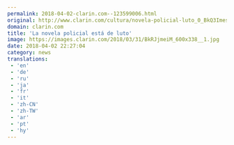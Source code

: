 ```yaml
---
permalink: 2018-04-02-clarin.com--123599006.html
original: http://www.clarin.com/cultura/novela-policial-luto_0_BkQ3ImesM.html
domain: clarin.com
title: 'La novela policial está de luto'
image: https://images.clarin.com/2018/03/31/BkRJjmeiM_600x338__1.jpg
date: 2018-04-02 22:27:04
category: news
translations: 
 - 'en'
 - 'de'
 - 'ru'
 - 'ja'
 - 'fr'
 - 'it'
 - 'zh-CN'
 - 'zh-TW'
 - 'ar'
 - 'pt'
 - 'hy'
---
```


